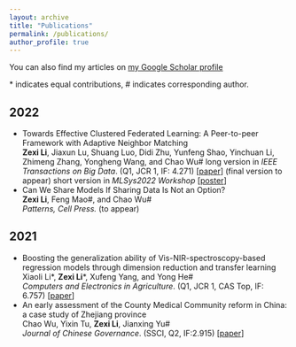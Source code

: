 ```yaml
---
layout: archive
title: "Publications"
permalink: /publications/
author_profile: true
---
```


You can also find my articles on [my Google Scholar profile](https://scholar.google.com/citations?hl=zh-CN&user=6lMg5eoAAAAJ)

\* indicates equal contributions, \# indicates corresponding author.


## 2022
- Towards Effective Clustered Federated Learning: A Peer-to-peer Framework with Adaptive Neighbor Matching  
  **Zexi Li**, Jiaxun Lu, Shuang Luo, Didi Zhu, Yunfeng Shao, Yinchuan Li, Zhimeng Zhang, Yongheng Wang, and Chao Wu\# 
  long version in _IEEE Transactions on Big Data_. (Q1, JCR 1, IF: 4.271) \[[paper](https://arxiv.org/pdf/2203.12285.pdf)\] (final version to appear)
  short version in _MLSys2022 Workshop_ \[[poster](https://crossfl2022.github.io/abstracts/Abstract4.pdf)\]
- Can We Share Models If Sharing Data Is Not an Option?  
  **Zexi Li**, Feng Mao\#, and Chao Wu\#  
  _Patterns, Cell Press._ (to appear)
  
## 2021
- Boosting the generalization ability of Vis-NIR-spectroscopy-based regression models through dimension reduction and transfer learning  
  Xiaoli Li\*, **Zexi Li**\*, Xufeng Yang, and Yong He\#  
  _Computers and Electronics in Agriculture_. (Q1, JCR 1, CAS Top, IF: 6.757) \[[paper](https://www.sciencedirect.com/science/article/pii/S0168169921001757)\] 
- An early assessment of the County Medical Community reform in China: a case study of Zhejiang province  
  Chao Wu, Yixin Tu, **Zexi Li**, Jianxing Yu\#  
  _Journal of Chinese Governance_. (SSCI, Q2, IF:2.915) \[[paper](https://www.tandfonline.com/doi/abs/10.1080/23812346.2021.1978722)\]
